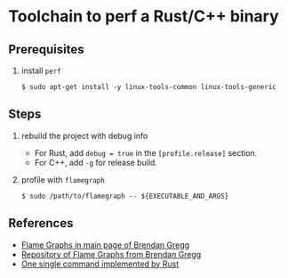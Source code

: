 # Toolchain to perf a Rust/C++ binary

## Prerequisites

1.  install `perf`

    ```console
    $ sudo apt-get install -y linux-tools-common linux-tools-generic
    ```

## Steps

1.  rebuild the project with debug info

    *   For Rust, add `debug = true` in the `[profile.release]` section.
    *   For C++, add `-g` for release build.

1.  profile with `flamegraph`

    ```console
    $ sudo /path/to/flamegraph -- ${EXECUTABLE_AND_ARGS}
    ```

## References

*   [Flame Graphs in main page of Brendan Gregg](https://www.brendangregg.com/flamegraphs.html)
*   [Repository of Flame Graphs from Brendan Gregg](https://github.com/brendangregg/FlameGraph)
*   [One single command implemented by Rust](https://github.com/flamegraph-rs/flamegraph)
